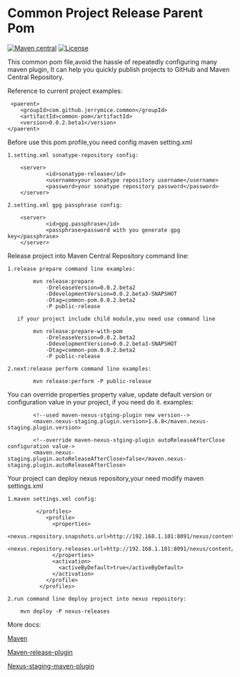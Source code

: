 Common Project Release Parent Pom
=====================================
[![Maven central](https://maven-badges.herokuapp.com/maven-central/com.github.jerrymice/common/badge.svg)](https://maven-badges.herokuapp.com/maven-central/com.github.jerrymice.common/common-pom)
[![License](http://img.shields.io/:license-apache-brightgreen.svg)](http://www.apache.org/licenses/LICENSE-2.0.html)

This common pom file,avoid the hassle of repeatedly configuring many maven plugin,
It can help you quickly publish projects to GitHub and Maven Central Repository.

Reference to current project examples:

	 <paerent>
		<groupId>com.github.jerrymice.common</groupId>
		<artifactId>common-pom</artifactId>
		<version>0.0.2.beta1</version>
	</paerent>

Before use this pom profile,you need config maven setting.xml

    1.setting.xml sonatype-repository config:

        <server>
                <id>sonatype-release</id>
                <username>your sonatype repository username</username>
                <password>your sonatype repository password</password>
        </server>

    2.setting.xml gpg passphrase config:

        <server>
                <id>gpg.passphrase</id>
                <passphrase>password with you generate gpg key</passphrase>
        </server>

Release project into Maven Central Repository command line:

	1.release prepare command line examples:

			mvn release:prepare
				-DreleaseVersion=0.0.2.beta2
				-DdevelopmentVersion=0.0.2.beta3-SNAPSHOT
				-Dtag=common-pom.0.0.2.beta2
				-P public-release

	   if your project include child module,you need use command line

			mvn release:prepare-with-pom
				-DreleaseVersion=0.0.2.beta2
				-DdevelopmentVersion=0.0.2.beta3-SNAPSHOT
				-Dtag=common-pom.0.0.2.beta2
				-P public-release

	2.next:release perform command line examples:

			mvn release:perform -P public-release

You can override properties property value, update default version or configuration value in your project, if you need do it.
    examples:

			<!--used maven-nexus-stging-plugin new version-->
			<maven.nexus-staging.plugin.version>1.6.8</maven.nexus-staging.plugin.version>

			<!--override maven-nexus-stging-plugin autoReleaseAfterClose configuration value->
			<maven.nexus-staging.plugin.autoReleaseAfterClose>false</maven.nexus-staging.plugin.autoReleaseAfterClose>
Your project can deploy nexus repository,your need modify maven settings.xml

    1.maven settings.xml config:

             </profiles>
                <profile>
                  <properties>
                    <nexus.repository.snapshots.url>http://192.168.1.101:8091/nexus/content/repositories/snapshots/</nexus.repository.snapshots.url>
                    <nexus.repository.releases.url>http://192.168.1.101:8091/nexus/content/repositories/release/</nexus.repository.releases.url>
                  </properties>
                  <activation>
                    <activeByDefault>true</activeByDefault>
                  </activation>
                </profile>
              </profiles>

    2.run command line deploy project into nexus repository:

        mvn deploy -P nexus-releases
More docs:

   [Maven](http://maven.apache.org/users/index.html)

   [Maven-release-plugin](http://maven.apache.org/maven-release/maven-release-plugin)

   [Nexus-staging-maven-plugin](http://#)


